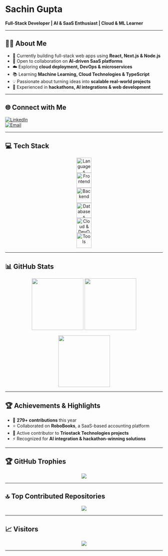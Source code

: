 # Sachin Gupta  

**Full-Stack Developer | AI & SaaS Enthusiast | Cloud & ML Learner**  

---

## 👨‍💻 About Me  
- 🚀 Currently building full-stack web apps using **React, Next.js & Node.js**  
- 🤝 Open to collaboration on **AI-driven SaaS platforms**  
- ☁️ Exploring **cloud deployment, DevOps & microservices**  
- 📚 Learning **Machine Learning, Cloud Technologies & TypeScript**  
- 💡 Passionate about turning ideas into **scalable real-world projects**  
- 🎯 Experienced in **hackathons, AI integrations & web development**  

---

## 🌐 Connect with Me  
[![LinkedIn](https://img.shields.io/badge/LinkedIn-0A66C2.svg?logo=linkedin&logoColor=white)](https://www.linkedin.com/in/sachin-gupta-6252652a5/)  
[![Email](https://img.shields.io/badge/Email-D14836.svg?logo=gmail&logoColor=white)](mailto:sachinguptaiam@gmail.com)  

---

## 💻 Tech Stack  

<p align="center">
  <!-- Languages -->
  <img src="https://skillicons.dev/icons?i=ts,js,python,java,go,rust,c,r" height="48" alt="Languages" />
  <br/>
  
  <!-- Frontend -->
  <img src="https://skillicons.dev/icons?i=react,nextjs,html,css,tailwind" height="48" alt="Frontend" />
  <br/>
  
  <!-- Backend -->
  <img src="https://skillicons.dev/icons?i=nodejs,express,nestjs,socketio" height="48" alt="Backend" />
  <br/>
  
  <!-- Databases -->
  <img src="https://skillicons.dev/icons?i=mongodb,mysql,firebase" height="48" alt="Databases" />
  <br/>
  
  <!-- Cloud & DevOps -->
  <img src="https://skillicons.dev/icons?i=aws,gcp,docker,vercel,netlify,githubactions" height="48" alt="Cloud & DevOps" />
  <br/>
  
  <!-- Tools -->
  <img src="https://skillicons.dev/icons?i=git,postman,arduino,raspberrypi,eslint,prettier" height="48" alt="Tools" />
</p>

---

## 📊 GitHub Stats  

<p align="center">
  <img src="https://github-readme-stats.vercel.app/api?username=sachin-iam&show_icons=true&theme=tokyonight&count_private=true" height="165" />
  <img src="https://github-readme-streak-stats.herokuapp.com/?user=sachin-iam&theme=tokyonight" height="165" />
</p>

<p align="center">
  <img src="https://github-readme-stats.vercel.app/api/top-langs/?username=sachin-iam&layout=compact&theme=tokyonight" height="165" />
</p>

---

## 🏆 Achievements & Highlights  
- 📌 **279+ contributions** this year  
- ⭐ Collaborated on **RoboBooks**, a SaaS-based accounting platform  
- 🏅 Active contributor to **Triostack Technologies projects**  
- ⚡ Recognized for **AI integration & hackathon-winning solutions**  

---

## 🏆 GitHub Trophies  
<p align="center">
  <img src="https://github-profile-trophy.vercel.app/?username=sachin-iam&theme=onestar&no-frame=false&margin-w=10" />
</p>

---

## 🔝 Top Contributed Repositories  
<p align="center">
  <img src="https://github-contributor-stats.vercel.app/api?username=sachin-iam&limit=5&theme=tokyonight&combine_all_yearly_contributions=true" />
</p>

---

## 📈 Visitors  
<p align="center">
  <img src="https://visitcount.itsvg.in/api?id=sachin-iam&label=Profile%20Views&color=6&icon=5&pretty=true" />
</p>

---
<!-- End of README -->
